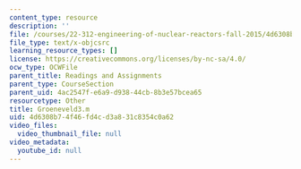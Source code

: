 ```yaml
---
content_type: resource
description: ''
file: /courses/22-312-engineering-of-nuclear-reactors-fall-2015/4d6308b74f46fd4cd3a831c8354c0a62_Groeneveld3.m
file_type: text/x-objcsrc
learning_resource_types: []
license: https://creativecommons.org/licenses/by-nc-sa/4.0/
ocw_type: OCWFile
parent_title: Readings and Assignments
parent_type: CourseSection
parent_uid: 4ac2547f-e6a9-d938-44cb-8b3e57bcea65
resourcetype: Other
title: Groeneveld3.m
uid: 4d6308b7-4f46-fd4c-d3a8-31c8354c0a62
video_files:
  video_thumbnail_file: null
video_metadata:
  youtube_id: null
---
```

